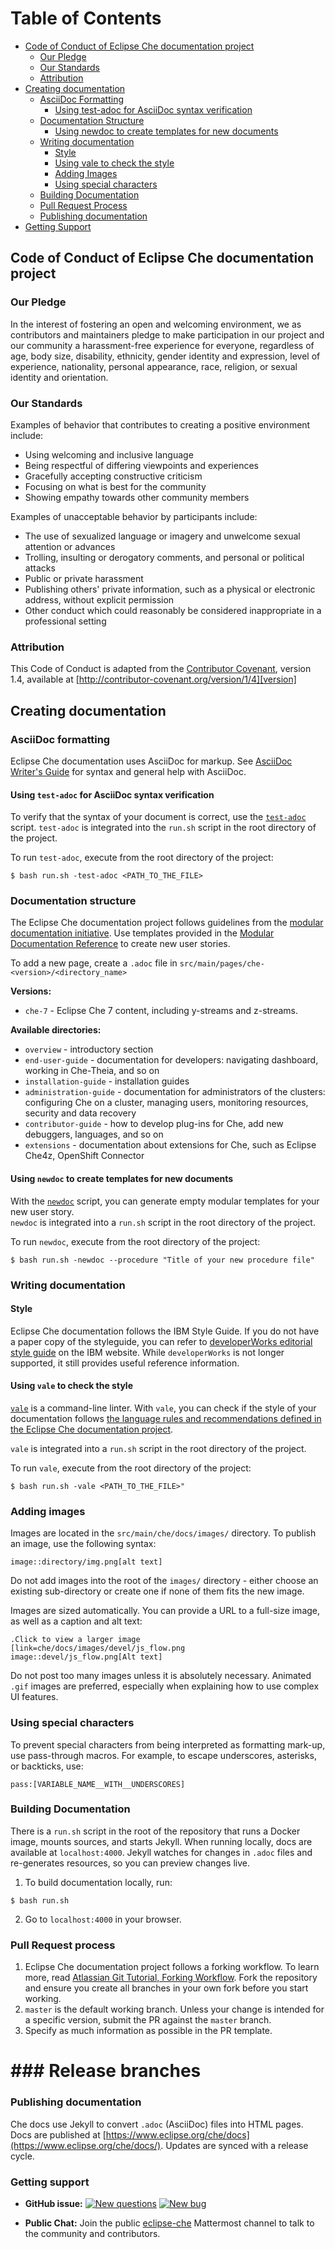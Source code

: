 Table of Contents
=================
* [Code of Conduct of Eclipse Che documentation project](#code-of-conduct-of-eclipse-che-documentation-project)
  * [Our Pledge](#our-pledge)
  * [Our Standards](#our-standards)
  * [Attribution](#attribution)
* [Creating documentation](#creating-documentation)
   * [AsciiDoc Formatting](#asciidoc-formatting)
      * [Using test-adoc for AsciiDoc syntax verification](#using-test-adoc-for-asciidoc-syntax-verification)
   * [Documentation Structure](#documentation-structure)
      * [Using newdoc to create templates for new documents](#using-newdoc-to-create-templates-for-new-documents)
   * [Writing documentation](#writing-documentation)
      * [Style](#style)
      * [Using vale to check the style](#using-vale-to-check-the-style)
      * [Adding Images](#adding-images)
      * [Using special characters](#using-special-characters)
   * [Building Documentation](#building-documentation)
   * [Pull Request Process](#pull-request-process)
   * [Publishing documentation](#publishing-documentation)
* [Getting Support](#getting-support)


## Code of Conduct of Eclipse Che documentation project

### Our Pledge

In the interest of fostering an open and welcoming environment, we as contributors and maintainers pledge to make participation in our project and our community a harassment-free experience for everyone, regardless of age, body size, disability, ethnicity, gender identity and expression, level of experience, nationality, personal appearance, race, religion, or sexual identity and orientation.

### Our Standards

Examples of behavior that contributes to creating a positive environment
include:

* Using welcoming and inclusive language
* Being respectful of differing viewpoints and experiences
* Gracefully accepting constructive criticism
* Focusing on what is best for the community
* Showing empathy towards other community members

Examples of unacceptable behavior by participants include:

* The use of sexualized language or imagery and unwelcome sexual attention or advances
* Trolling, insulting or derogatory comments, and personal or political attacks
* Public or private harassment
* Publishing others' private information, such as a physical or electronic address, without explicit permission
* Other conduct which could reasonably be considered inappropriate in a professional setting

### Attribution

This Code of Conduct is adapted from the [Contributor Covenant][homepage], version 1.4, available at [http://contributor-covenant.org/version/1/4][version]

[homepage]: http://contributor-covenant.org
[version]: http://contributor-covenant.org/version/1/4/

## Creating documentation

### AsciiDoc formatting
Eclipse Che documentation uses AsciiDoc for markup. See [AsciiDoc Writer's Guide](https://asciidoctor.org/docs/asciidoc-writers-guide/) for syntax and general help with AsciiDoc.

#### Using `test-adoc` for AsciiDoc syntax verification
To verify that the syntax of your document is correct, use the [`test-adoc`](https://github.com/jhradilek/check-links) script. 
`test-adoc` is integrated into the `run.sh` script in the root directory of the project.
 
To run `test-adoc`, execute from the root directory of the project: 
```
$ bash run.sh -test-adoc <PATH_TO_THE_FILE>
```

### Documentation structure
The Eclipse Che documentation project follows guidelines from the [modular documentation initiative](https://redhat-documentation.github.io/modular-docs/). Use templates provided in the [Modular Documentation Reference](https://redhat-documentation.github.io/modular-docs/#creating-modules) to create new user stories.

To add a new page, create a `.adoc` file in `src/main/pages/che-<version>/<directory_name>` 

<b id="f2">Versions: </b>
* `che-7` - Eclipse Che 7 content, including y-streams and z-streams.   

<b id="f1">Available directories: </b> 
* `overview` - introductory section
* `end-user-guide` - documentation for developers: navigating dashboard, working in Che-Theia, and so on 
* `installation-guide` - installation guides
* `administration-guide` - documentation for administrators of the clusters: configuring Che on a cluster, managing users, monitoring resources, security and data recovery 
* `contributor-guide` - how to develop plug-ins for Che, add new debuggers, languages, and so on
* `extensions` - documentation about extensions for Che, such as Eclipse Che4z, OpenShift Connector 

#### Using `newdoc` to create templates for new documents

With the [`newdoc`](https://github.com/redhat-documentation/tools/tree/master/newdoc) script, you can generate empty modular templates for your new user story.  
`newdoc` is integrated into a `run.sh` script in the root directory of the project.

To run `newdoc`, execute from the root directory of the project:  
```
$ bash run.sh -newdoc --procedure "Title of your new procedure file"
```

### Writing documentation
#### Style
Eclipse Che documentation follows the IBM Style Guide. If you do not have a paper copy of the styleguide, you can refer to [developerWorks editorial style guide](https://www.ibm.com/developerworks/library/styleguidelines/index.html) on the IBM website. While `developerWorks` is not longer supported, it still provides useful reference information. 

#### Using `vale` to check the style
[`vale`](https://errata-ai.gitbook.io/vale/) is a command-line linter. With `vale`, you can check if the style of your documentation follows [the language rules and recommendations defined in the Eclipse Che documentation project](https://github.com/eclipse/che-docs/tree/master/.ci/vale/styles).

`vale` is integrated into a `run.sh` script in the root directory of the project.

To run `vale`, execute from the root directory of the project:
```
$ bash run.sh -vale <PATH_TO_THE_FILE>"
```

### Adding images

Images are located in the `src/main/che/docs/images/` directory. To publish an image, use the following syntax:

```
image::directory/img.png[alt text]
```

Do not add images into the root of the `images/` directory - either choose an existing sub-directory or create one if none of them fits the new image.

Images are sized automatically. You can provide a URL to a full-size image, as well as a caption and alt text:

```
.Click to view a larger image
[link=che/docs/images/devel/js_flow.png
image::devel/js_flow.png[Alt text]
```

Do not post too many images unless it is absolutely necessary. Animated `.gif` images are preferred, especially when explaining how to use complex UI features.

### Using special characters

To prevent special characters from being interpreted as formatting mark-up, use pass-through macros. For example, to escape underscores, asterisks, or backticks, use:

```
pass:[VARIABLE_NAME__WITH__UNDERSCORES]
```

### Building Documentation
There is a `run.sh` script in the root of the repository that runs a Docker image, mounts sources, and starts Jekyll. When running locally, docs are available at `localhost:4000`. Jekyll watches for changes in `.adoc` files and re-generates resources, so you can preview changes live.

1. To build documentation locally, run:
```
$ bash run.sh
```
2. Go to `localhost:4000` in your browser.

### Pull Request process

1. Eclipse Che documentation project follows a forking workflow. To learn more, read [Atlassian Git Tutorial, Forking Workflow](https://www.atlassian.com/git/tutorials/comparing-workflows/forking-workflow). Fork the repository and ensure you create all branches in your own fork before you start working.
2. `master`  is the default working branch. Unless your change is intended for a specific version, submit the PR against the `master` branch. 
3. Specify as much information as possible in the PR template. 

# ### Release branches

### Publishing documentation
Che docs use Jekyll to convert `.adoc` (AsciiDoc) files into HTML pages. Docs are published at [https://www.eclipse.org/che/docs](https://www.eclipse.org/che/docs/). Updates are synced with a release cycle.

### Getting support

* **GitHub issue:** [![New questions](https://img.shields.io/badge/New-question-blue.svg?style=flat-curved)](https://github.com/eclipse/che/issues/new?labels=area/doc,kind/question)
[![New bug](https://img.shields.io/badge/New-bug-red.svg?style=flat-curved)](https://github.com/eclipse/che/issues/new?labels=area/doc,kind/bug)

* **Public Chat:** Join the public [eclipse-che](https://mattermost.eclipse.org/eclipse/channels/eclipse-che) Mattermost channel to talk to the community and contributors.

